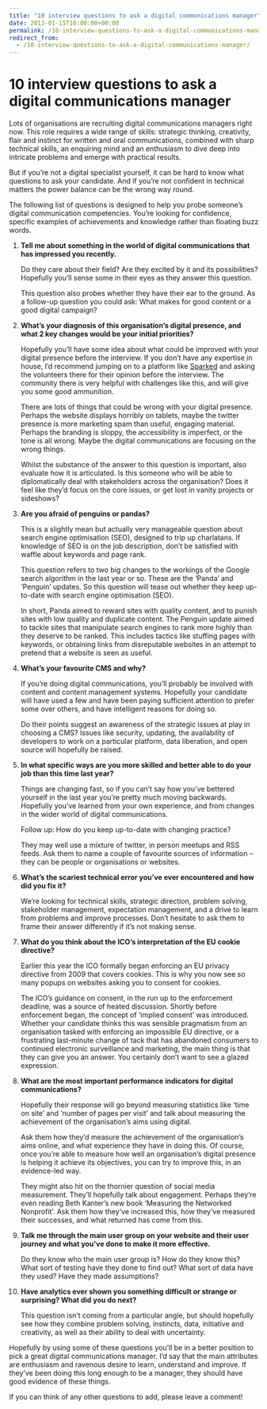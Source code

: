 ```yaml
---
title: "10 interview questions to ask a digital communications manager"
date: 2013-01-15T10:00:00+00:00
permalink: /10-interview-questions-to-ask-a-digital-communications-manager
redirect_from:
  - /10-interview-questions-to-ask-a-digital-communications-manager/
---
```


# 10 interview questions to ask a digital communications manager

Lots of organisations are recruiting digital communications managers right now. This role requires a wide range of skills: strategic thinking, creativity, flair and instinct for written and oral communications, combined with sharp technical skills, an enquiring mind and an enthusiasm to dive deep into intricate problems and emerge with practical results.

But if you’re not a digital specialist yourself, it can be hard to know what questions to ask your candidate. And if you’re not confident in technical matters the power balance can be the wrong way round.

The following list of questions is designed to help you probe someone’s digital communication competencies. You’re looking for confidence, specific examples of achievements and knowledge rather than floating buzz words.

1. **Tell me about something in the world of digital communications that has impressed you recently.**

   Do they care about their field? Are they excited by it and its possibilities? Hopefully you’ll sense some in their eyes as they answer this question.

   This question also probes whether they have their ear to the ground. As a follow-up question you could ask: What makes for good content or a good digital campaign?

2. **What’s your diagnosis of this organisation’s digital presence, and what 2 key changes would be your initial priorities?**

   Hopefully you’ll have some idea about what could be improved with your digital presence before the interview. If you don’t have any expertise in house, I’d recommend jumping on to a platform like [Sparked](http://www.sparked.com/) and asking the volunteers there for their opinion before the interview. The community there is very helpful with challenges like this, and will give you some good ammunition.

   There are lots of things that could be wrong with your digital presence. Perhaps the website displays horribly on tablets, maybe the twitter presence is more marketing spam than useful, engaging material. Perhaps the branding is sloppy, the accessibility is imperfect, or the tone is all wrong. Maybe the digital communications are focusing on the wrong things.

   Whilst the substance of the answer to this question is important, also evaluate how it is articulated. Is this someone who will be able to diplomatically deal with stakeholders across the organisation? Does it feel like they’d focus on the core issues, or get lost in vanity projects or sideshows?

3. **Are you afraid of penguins or pandas?**

   This is a slightly mean but actually very manageable question about search engine optimisation (SEO), designed to trip up charlatans. If knowledge of SEO is on the job description, don’t be satisfied with waffle about keywords and page rank.

   This question refers to two big changes to the workings of the Google search algorithm in the last year or so. These are the ‘Panda’ and ‘Penguin’ updates. So this question will tease out whether they keep up-to-date with search engine optimisation (SEO).

   In short, Panda aimed to reward sites with quality content, and to punish sites with low quality and duplicate content. The Penguin update aimed to tackle sites that manipulate search engines to rank more highly than they deserve to be ranked. This includes tactics like stuffing pages with keywords, or obtaining links from disreputable websites in an attempt to pretend that a website is seen as useful.

4. **What’s your favourite CMS and why?**

   If you’re doing digital communications, you’ll probably be involved with content and content management systems. Hopefully your candidate will have used a few and have been paying sufficient attention to prefer some over others, and have intelligent reasons for doing so.

   Do their points suggest an awareness of the strategic issues at play in choosing a CMS? Issues like security, updating, the availability of developers to work on a particular platform, data liberation, and open source will hopefully be raised.

5. **In what specific ways are you more skilled and better able to do your job than this time last year?**

   Things are changing fast, so if you can’t say how you’ve bettered yourself in the last year you’re pretty much moving backwards. Hopefully you’ve learned from your own experience, and from changes in the wider world of digital communications.

   Follow up: How do you keep up-to-date with changing practice?

   They may well use a mixture of twitter, in person meetups and RSS feeds. Ask them to name a couple of favourite sources of information – they can be people or organisations or websites.

6. **What’s the scariest technical error you’ve ever encountered and how did you fix it?**

   We’re looking for technical skills, strategic direction, problem solving, stakeholder management, expectation management, and a drive to learn from problems and improve processes. Don’t hesitate to ask them to frame their answer differently if it’s not making sense.

7. **What do you think about the ICO’s interpretation of the EU cookie directive?**

   Earlier this year the ICO formally began enforcing an EU privacy directive from 2009 that covers cookies. This is why you now see so many popups on websites asking you to consent for cookies.

   The ICO’s guidance on consent, in the run up to the enforcement deadline, was a source of heated discussion. Shortly before enforcement began, the concept of ‘implied consent’ was introduced. Whether your candidate thinks this was sensible pragmatism from an organisation tasked with enforcing an impossible EU directive, or a frustrating last-minute change of tack that has abandoned consumers to continued electronic surveillance and marketing, the main thing is that they can give you an answer. You certainly don’t want to see a glazed expression.

8. **What are the most important performance indicators for digital communications?**

   Hopefully their response will go beyond measuring statistics like ‘time on site’ and ‘number of pages per visit’ and talk about measuring the achievement of the organisation’s aims using digital.

   Ask them how they’d measure the achievement of the organisation’s aims online, and what experience they have in doing this. Of course, once you’re able to measure how well an organisation’s digital presence is helping it achieve its objectives, you can try to improve this, in an evidence-led way.

   They might also hit on the thornier question of social media measurement. They’ll hopefully talk about engagement. Perhaps they’re even reading Beth Kanter’s new book ‘Measuring the Networked Nonprofit’. Ask them how they’ve increased this, how they’ve measured their successes, and what returned has come from this.

9. **Talk me through the main user group on your website and their user journey and what you’ve done to make it more effective.**

   Do they know who the main user group is? How do they know this? What sort of testing have they done to find out? What sort of data have they used? Have they made assumptions?

10. **Have analytics ever shown you something difficult or strange or surprising? What did you do next?**

    This question isn’t coming from a particular angle, but should hopefully see how they combine problem solving, instincts, data, initiative and creativity, as well as their ability to deal with uncertainty.

Hopefully by using some of these questions you’ll be in a better position to pick a great digital communications manager. I’d say that the main attributes are enthusiasm and ravenous desire to learn, understand and improve. If they’ve been doing this long enough to be a manager, they should have good evidence of these things.

If you can think of any other questions to add, please leave a comment!